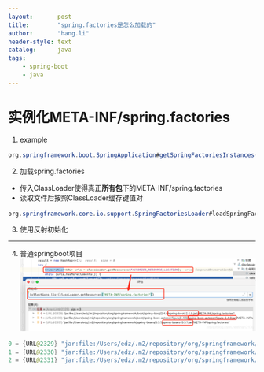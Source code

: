 ```yaml
---
layout:       post
title:        "spring.factories是怎么加载的"
author:       "hang.li"
header-style: text
catalog:      java
tags:
    - spring-boot
    - java
---
```

# 实例化META-INF/spring.factories
1. example
```java
org.springframework.boot.SpringApplication#getSpringFactoriesInstances(java.lang.Class<T>, java.lang.Class<?>[], java.lang.Object...)
```
2. 加载spring.factories
- 传入ClassLoader使得真正**所有包**下的META-INF/spring.factories
- 读取文件后按照ClassLoader缓存键值对
```java
org.springframework.core.io.support.SpringFactoriesLoader#loadSpringFactories
```
3. 使用反射初始化
---
4. 普通springboot项目
![img.png](/img/in-post/spring/get-spring.factories.png)

```java
0 = {URL@2329} "jar:file:/Users/edz/.m2/repository/org/springframework/boot/spring-boot/2.4.0/spring-boot-2.4.0.jar!/META-INF/spring.factories"
1 = {URL@2330} "jar:file:/Users/edz/.m2/repository/org/springframework/boot/spring-boot-autoconfigure/2.4.0/spring-boot-autoconfigure-2.4.0.jar!/META-INF/spring.factories"
2 = {URL@2331} "jar:file:/Users/edz/.m2/repository/org/springframework/spring-beans/5.3.1/spring-beans-5.3.1.jar!/META-INF/spring.factories"
```